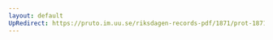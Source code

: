 ```yaml
---
layout: default
UpRedirect: https://pruto.im.uu.se/riksdagen-records-pdf/1871/prot-1871--ak--322/prot-1871--ak--322_012.pdf
---
```

